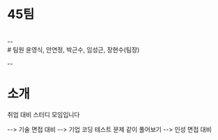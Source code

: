 # 45팀
<br>
--

<br>
# 팀원 
윤영식, 안연정, 박근수, 임성근, 장현수(팀장)

--
<br>
# 소개
취업 대비 스터디 모임입니다

--> 기술 면접 대비
--> 기업 코딩 테스트 문제 같이 풀어보기
--> 인성 면접 대비

